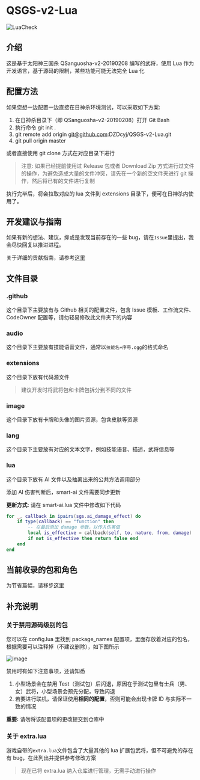 # QSGS-v2-Lua

![LuaCheck](https://github.com/DZDcyj/QSGS-v2-Lua/actions/workflows/lua-check.yml/badge.svg)

## 介绍

这是基于太阳神三国杀 QSanguosha-v2-20190208 编写的武将，使用 Lua 作为开发语言，基于源码的限制，某些功能可能无法完全 Lua 化

## 配置方法

如果您想一边配置一边直接在日神杀环境测试，可以采取如下方案:

1. 在日神杀目录下（即 QSanguosha-v2-20190208）打开 Git Bash
2. 执行命令 git init .
3. git remote add origin <git@github.com>:DZDcyj/QSGS-v2-Lua.git
4. git pull origin master

或者直接使用 git clone 方式在对应目录下进行

> 注意: 如果已经提前使用过 Release 包或者 Download Zip 方式进行过文件的操作，为避免造成大量的文件冲突，请先在一个新的空文件夹进行 git 操作，然后将已有的文件进行复制

执行完毕后，将会拉取对应的 lua 文件到 extensions 目录下，便可在日神杀内使用了。

## 开发建议与指南

如果有新的想法、建议，抑或是发现当前存在的一些 bug，请在`Issue`里提出，我会尽快回复以推进进程。

关于详细的贡献指南，请参考[这里](.github/CONTRIBUTING.md)

## 文件目录

### .github

这个目录下主要放有与 Github 相关的配置文件，包含 Issue 模板、工作流文件、CodeOwner 配置等，请勿轻易修改此文件夹下的内容

### audio

这个目录下主要放有技能语音文件，通常以`技能名+序号.ogg`的格式命名

### extensions

这个目录下放有代码源文件

> 建议开发时将武将包和卡牌包拆分到不同的文件

### image

这个目录下放有卡牌和头像的图片资源，包含皮肤等资源

### lang

这个目录下主要放有对应的文本文字，例如技能语音、描述，武将信息等

### lua

这个目录下放有 AI 文件以及抽离出来的公共方法调用部分

添加 AI 伤害判断后，smart-ai 文件需要同步更新

**更新方式:** 请在 smart-ai.lua 文件中修改如下代码

```Lua
for _, callback in ipairs(sgs.ai_damage_effect) do
    if type(callback) == "function" then
        -- 在最后添加 damage 参数，以传入伤害值
        local is_effective = callback(self, to, nature, from, damage)
        if not is_effective then return false end
    end
end
```

## 当前收录的包和角色

为节省篇幅，请移步[这里](./Generals.md)

## 补充说明

### 关于禁用源码级别的包

您可以在 config.lua 里找到 package_names 配置项，里面存放着对应的包名，根据需要可以注释掉（不建议删除），如下图所示

![image](https://github.com/DZDcyj/QSGS-v2-Lua/assets/42711105/9a61c73b-8494-42d6-af52-b43a2727c716)

禁用时有如下注意事项，还请知悉

1. 小型场景会在禁用 Test（测试包）后闪退，原因在于测试包里有士兵（男、女）武将，小型场景会预先分配，导致闪退
2. 若要进行联机，请保证使用**相同的配置**，否则可能会出现卡牌 ID 与实际不一致的情况

**重要:** 请勿将该配置项的更改提交到仓库中

### 关于 extra.lua

游戏自带的`extra.lua`文件包含了大量其他的 lua 扩展包武将，但不可避免的存在有 bug，在此列出并提供参考修改方案

> 现在已将 extra.lua 纳入仓库进行管理，无需手动进行操作
